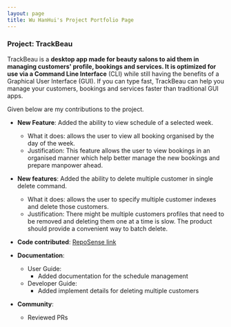 ```yaml
---
layout: page
title: Wu HanHui's Project Portfolio Page
---
```


### Project: TrackBeau

TrackBeau is a **desktop app made for beauty salons to aid them in managing customers' profile, bookings and services.
It is optimized for use via a Command Line Interface** (CLI) while still having the benefits of a Graphical User
Interface (GUI). If you can type fast, TrackBeau can help you manage your customers, bookings and services faster than
traditional GUI apps.

Given below are my contributions to the project.

* **New Feature**: Added the ability to view schedule of a selected week.
  * What it does: allows the user to view all booking organised by the day of the week.
  * Justification: This feature allows the user to view bookings in an organised manner which help better manage the new bookings and prepare manpower ahead.
  
* **New features**: Added the ability to delete multiple customer in single delete command.
  * What it does: allows the user to specify multiple customer indexes and delete those customers.
  * Justification: There might be multiple customers profiles that need to be removed and deleting them one at a time is slow. The product should provide a convenient way to batch delete.
  
* **Code contributed**: [RepoSense link](https://nus-cs2103-ay2122s2.github.io/tp-dashboard/?search=&sort=groupTitle&sortWithin=title&timeframe=commit&mergegroup=&groupSelect=groupByRepos&breakdown=true&checkedFileTypes=docs~functional-code~test-code~other&since=2022-02-18&tabOpen=true&tabType=authorship&tabAuthor=hanhuiice&tabRepo=AY2122S2-CS2103-F11-3%2Ftp%5Bmaster%5D&authorshipIsMergeGroup=false&authorshipFileTypes=docs~functional-code~test-code~other&authorshipIsBinaryFileTypeChecked=false)

* **Documentation**: 
  * User Guide:
    * Added documentation for the schedule management
  * Developer Guide:
    * Added implement details for deleting multiple customers
* **Community**:
  * Reviewed PRs